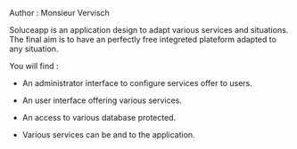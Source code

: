 Author : Monsieur Vervisch

Soluceapp is an application design to adapt various services and situations.
The final aim is to have an perfectly free integreted plateform adapted to any situation.

You will find : 

* An administrator interface to configure services offer to users.

* An user interface offering various services.

* An access to various database protected.

* Various services can be and to the application.

